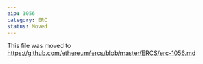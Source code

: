 ```yaml
---
eip: 1056
category: ERC
status: Moved
---
```


This file was moved to https://github.com/ethereum/ercs/blob/master/ERCS/erc-1056.md
